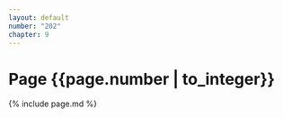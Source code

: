 ```yaml
---
layout: default
number: "202"
chapter: 9
---
```


# Page {{page.number | to_integer}}
{% include page.md %}
